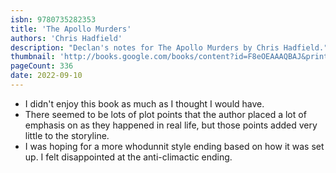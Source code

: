 ```yaml
---
isbn: 9780735282353
title: 'The Apollo Murders'
authors: 'Chris Hadfield'
description: "Declan's notes for The Apollo Murders by Chris Hadfield."
thumbnail: 'http://books.google.com/books/content?id=F8eOEAAAQBAJ&printsec=frontcover&img=1&zoom=5&source=gbs_api'
pageCount: 336
date: 2022-09-10
---
```


- I didn't enjoy this book as much as I thought I would have.
- There seemed to be lots of plot points that the author placed a lot of emphasis on as they happened in real life, but those points added very little to the storyline.
- I was hoping for a more whodunnit style ending based on how it was set up. I felt disappointed at the anti-climactic ending.
